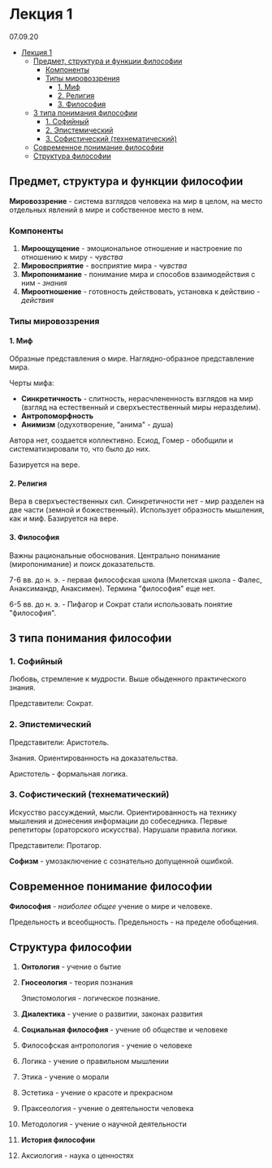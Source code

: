 # Лекция 1

07.09.20

- [Лекция 1](#лекция-1)
  - [Предмет, структура и функции философии](#предмет-структура-и-функции-философии)
    - [Компоненты](#компоненты)
    - [Типы мировоззрения](#типы-мировоззрения)
      - [1. Миф](#1-миф)
      - [2. Религия](#2-религия)
      - [3. Философия](#3-философия)
  - [3 типа понимания философии](#3-типа-понимания-философии)
    - [1. Софийный](#1-софийный)
    - [2. Эпистемический](#2-эпистемический)
    - [3. Софистический (технематический)](#3-софистический-технематический)
  - [Современное понимание философии](#современное-понимание-философии)
  - [Структура философии](#структура-философии)

## Предмет, структура и функции философии

__Мировоззрение__ - система взглядов человека на мир в целом, на место отдельных явлений в мире и собственное место в нем.

### Компоненты

1. __Мироощущение__ - эмоциональное отношение и настроение по отношению к миру - _чувства_
2. __Мировосприятие__ - восприятие мира - _чувства_
3. __Миропонимание__ - понимание мира и способов взаимодействия с ним - _знания_
4. __Мироотношение__ - готовность действовать, установка к действию - _действия_

### Типы мировоззрения

#### 1. Миф

Образные представления о мире. Наглядно-образное представление мира.

Черты мифа:

- __Синкретичность__ - слитность, нерасчлененность взглядов на мир (взгляд на естественный и сверхъестественный миры неразделим).
- __Антропоморфность__
- __Анимизм__ (одухотворение, "анима" - душа)

Автора нет, создается коллективно. Есиод, Гомер - обобщили и систематизировали то, что было до них.

Базируется на вере.

#### 2. Религия

Вера в сверхъестественных сил. Синкретичности нет - мир разделен на две части (земной и божественный). Использует образность мышления, как и миф. Базируется на вере.

#### 3. Философия

Важны рациональные обоснования. Центрально понимание (миропонимание) и поиск доказательств.

7-6 вв. до н. э. - первая философская школа (Милетская школа - Фалес, Анаксимандр, Анаксимен). Термина "философия" еще нет.

6-5 вв. до н. э. - Пифагор и Сократ стали использовать понятие "философия".

## 3 типа понимания философии

### 1. Софийный

Любовь, стремление к мудрости. Выше обыденного практического знания.

Представители: Сократ.

### 2. Эпистемический

Представители: Аристотель.

Знания. Ориентированность на доказательства.

Аристотель - формальная логика.

### 3. Софистический (технематический)

Искусство рассуждений, мысли. Ориентированность на технику мышления и донесения информации до собеседника. Первые репетиторы (ораторского искусства). Нарушали правила логики.

Представители: Протагор.

__Софизм__ - умозаключение с сознательно допущенной ошибкой.

## Современное понимание философии

__Философия__ - _наиболее общее_ учение о мире и человеке.

Предельность и всеобщность. Предельность - на пределе обобщения.

## Структура философии

1. __Онтология__ - учение о бытие
2. __Гносеология__ - теория познания

    Эпистомология - логическое познание.

3. __Диалектика__ - учение о развитии, законах развития
4. __Социальная философия__ - учение об обществе и человеке
5. Философская антропология - учение о человеке
6. Логика - учение о правильном мышлении
7. Этика - учение о морали
8. Эстетика - учение о красоте и прекрасном
9. Праксеология - учение о деятельности человека
10. Методология - учение о научной деятельности
11. __История философии__
12. Аксиология - наука о ценностях
